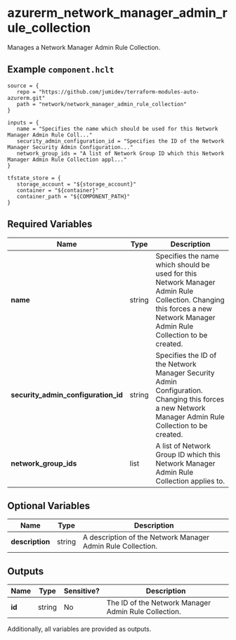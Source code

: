 # azurerm_network_manager_admin_rule_collection

Manages a Network Manager Admin Rule Collection.

## Example `component.hclt`

```hcl
source = {
   repo = "https://github.com/jumidev/terraform-modules-auto-azurerm.git"   
   path = "network/network_manager_admin_rule_collection"   
}

inputs = {
   name = "Specifies the name which should be used for this Network Manager Admin Rule Coll..."   
   security_admin_configuration_id = "Specifies the ID of the Network Manager Security Admin Configuration..."   
   network_group_ids = "A list of Network Group ID which this Network Manager Admin Rule Collection appl..."   
}

tfstate_store = {
   storage_account = "${storage_account}"   
   container = "${container}"   
   container_path = "${COMPONENT_PATH}"   
}

```

## Required Variables

| Name | Type |  Description |
| ---- | --------- |  ----------- |
| **name** | string |  Specifies the name which should be used for this Network Manager Admin Rule Collection. Changing this forces a new Network Manager Admin Rule Collection to be created. | 
| **security_admin_configuration_id** | string |  Specifies the ID of the Network Manager Security Admin Configuration. Changing this forces a new Network Manager Admin Rule Collection to be created. | 
| **network_group_ids** | list |  A list of Network Group ID which this Network Manager Admin Rule Collection applies to. | 

## Optional Variables

| Name | Type |  Description |
| ---- | --------- |  ----------- |
| **description** | string |  A description of the Network Manager Admin Rule Collection. | 



## Outputs

| Name | Type | Sensitive? | Description |
| ---- | ---- | --------- | --------- |
| **id** | string | No  | The ID of the Network Manager Admin Rule Collection. | 

Additionally, all variables are provided as outputs.
